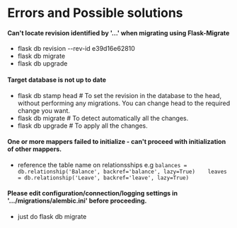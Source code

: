 
# Errors and Possible solutions 

#### Can't locate revision identified by '...' when migrating using Flask-Migrate
- flask db revision --rev-id e39d16e62810  
- flask db migrate  
- flask db upgrade

#### Target database is not up to date
- flask db stamp head  # To set the revision in the database to the head, without performing any migrations. You can change head to the required change you want.
- flask db migrate  # To detect automatically all the changes.
- flask db upgrade  # To apply all the changes.

####  One or more mappers failed to initialize - can't proceed with initialization of other mappers.
- reference the table name on relationsships e.g
``` balances = db.relationship('Balance', backref='balance', lazy=True)    leaves = db.relationship('Leave', backref='leave', lazy=True) ```


#### Please edit configuration/connection/logging settings in '.../migrations/alembic.ini' before proceeding.
- just do flask db migrate

 